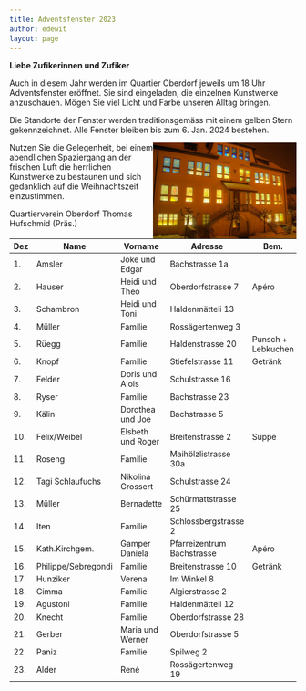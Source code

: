 ```yaml
---
title: Adventsfenster 2023
author: edewit
layout: page
---
```

**Liebe Zufikerinnen und Zufiker**

Auch in diesem Jahr werden im Quartier Oberdorf jeweils um 18 Uhr Adventsfenster eröffnet. Sie sind eingeladen, die einzelnen
Kunstwerke anzuschauen. Mögen Sie viel Licht und Farbe unseren Alltag bringen.

Die Standorte der Fenster werden traditionsgemäss mit einem gelben Stern gekennzeichnet. Alle Fenster bleiben bis zum 6. Jan. 2024 bestehen.

<img style="float: right;" width="50%" src="/wp-content/uploads/2015/03/cropped-cropped-DSC07907-11-smooth-2-HDR2.jpeg" alt="Fam. Ryser 2015">

Nutzen Sie die Gelegenheit, bei einem abendlichen Spaziergang an der frischen Luft die herrlichen Kunstwerke zu bestaunen und sich
gedanklich auf die Weihnachtszeit einzustimmen.

Quartierverein Oberdorf Thomas Hufschmid (Präs.)

| Dez | Name | Vorname | Adresse | Bem. |
| --- | --- | --- | --- | ---
|1.| Amsler | Joke und Edgar | Bachstrasse 1a ||
|2.| Hauser | Heidi und Theo | Oberdorfstrasse 7 | Apéro |
|3.| Schambron | Heidi und Toni | Haldenmätteli 13 ||
|4.| Müller | Familie | Rossägertenweg 3 ||
|5.| Rüegg | Familie | Haldenstrasse 20 | Punsch + Lebkuchen |
|6.| Knopf | Familie | Stiefelstrasse 11 | Getränk |
|7.| Felder | Doris und Alois | Schulstrasse 16 ||
|8.| Ryser | Familie | Bachstrasse 23 ||
|9.| Kälin | Dorothea und Joe | Bachstrasse 5 ||
|10.| Felix/Weibel | Elsbeth und Roger | Breitenstrasse 2 | Suppe |
|11.| Roseng | Familie | Maihölzlistrasse 30a ||
|12.| Tagi Schlaufuchs | Nikolina Grossert | Schulstrasse 24 ||
|13.| Müller | Bernadette | Schürmattstrasse 25 ||
|14.| Iten | Familie | Schlossbergstrasse 2 ||
|15.| Kath.Kirchgem. | Gamper Daniela | Pfarreizentrum Bachstrasse | Apéro |
|16.| Philippe/Sebregondi | Familie | Breitenstrasse 10 | Getränk |
|17.| Hunziker | Verena | Im Winkel 8 ||
|18.| Cimma | Familie | Algierstrasse 2 ||
|19.| Agustoni | Familie | Haldenmätteli 12 ||
|20.| Knecht | Familie | Oberdorfstrasse 28 ||
|21.| Gerber | Maria und Werner | Oberdorfstrasse 5 ||
|22.| Paniz | Familie | Spilweg 2 ||
|23.| Alder | René | Rossägertenweg 19 ||


